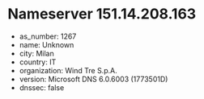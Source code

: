 # Nameserver 151.14.208.163

* as_number: 1267
* name: Unknown
* city: Milan
* country: IT
* organization: Wind Tre S.p.A.
* version: Microsoft DNS 6.0.6003 (1773501D)
* dnssec: false

